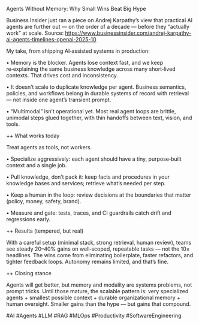Agents Without Memory: Why Small Wins Beat Big Hype

Business Insider just ran a piece on Andrej Karpathy’s view that practical AI agents are further out — on the order of a decade — before they “actually work” at scale. Source: https://www.businessinsider.com/andrej-karpathy-ai-agents-timelines-openai-2025-10

My take, from shipping AI‑assisted systems in production:

• Memory is the blocker. Agents lose context fast, and we keep re‑explaining the same business knowledge across many short‑lived contexts. That drives cost and inconsistency.

• It doesn’t scale to duplicate knowledge per agent. Business semantics, policies, and workflows belong in durable systems of record with retrieval — not inside one agent’s transient prompt.

• “Multimodal” isn’t operational yet. Most real agent loops are brittle, unimodal steps glued together, with thin handoffs between text, vision, and tools.

++ What works today

Treat agents as tools, not workers.

• Specialize aggressively: each agent should have a tiny, purpose‑built context and a single job.

• Pull knowledge, don’t pack it: keep facts and procedures in your knowledge bases and services; retrieve what’s needed per step.

• Keep a human in the loop: review decisions at the boundaries that matter (policy, money, safety, brand).

• Measure and gate: tests, traces, and CI guardrails catch drift and regressions early.

++ Results (tempered, but real)

With a careful setup (minimal stack, strong retrieval, human review), teams see steady 20–40% gains on well‑scoped, repeatable tasks — not the 10× headlines. The wins come from eliminating boilerplate, faster refactors, and tighter feedback loops. Autonomy remains limited, and that’s fine.

++ Closing stance

Agents will get better, but memory and modality are systems problems, not prompt tricks. Until those mature, the scalable pattern is: very specialized agents + smallest possible context + durable organizational memory + human oversight. Smaller gains than the hype — but gains that compound.

#AI #Agents #LLM #RAG #MLOps #Productivity #SoftwareEngineering
